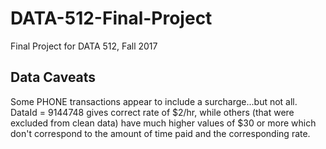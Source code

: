 # DATA-512-Final-Project
Final Project for DATA 512, Fall 2017


## Data Caveats

Some PHONE transactions appear to include a surcharge...but not all. DataId = 9144748 gives correct rate of $2/hr, while others (that were excluded from clean data) have much higher values of $30 or more which don't correspond to the amount of time paid and the corresponding rate.

